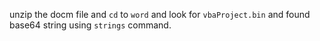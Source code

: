 unzip the docm file and `cd` to `word` and look for `vbaProject.bin` and found base64 string using `strings` command.
